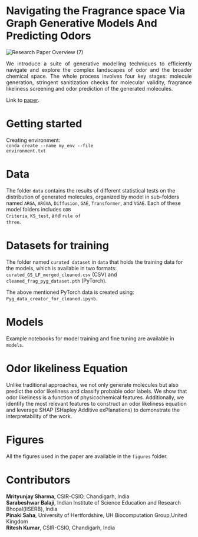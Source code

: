 # Navigating the Fragrance space Via Graph Generative Models And Predicting Odors
![Research Paper Overview (7)](https://github.com/user-attachments/assets/daf1ae2d-228d-4223-951f-0176de78d419)
<div align="justify"> We introduce a suite of generative modelling techniques to efficiently navigate and explore the complex landscapes of odor and the broader chemical space. The whole process involves four key stages: molecule generation, stringent sanitization checks for molecular validity, fragrance likeliness screening and odor prediction of the generated molecules. </div>

Link to [paper](https://arxiv.org/abs/2501.18777).

# Getting started
Creating environment:
<br><code>conda create --name my_env --file environment.txt</code></br>

# Data
The folder <code>data</code> contains the results of different statistical tests on the distribution of generated molecules, organized by model in sub-folders named <code>ARGA</code>, <code>ARGVA</code>, <code>Diffusion</code>, <code>GAE</code>, <code>Transformer</code>, and <code>VGAE</code>. Each of these model folders includes <code>GDB Criteria</code>, <code>KS_test</code>, and <code>rule of three</code>.

# Datasets for training
The folder named <code>curated dataset</code> in <code>data</code> that holds the training data for the models, which is available in two formats: <code>curated_GS_LF_merged_cleaned.csv</code> (CSV) and <code>cleaned_frag_pyg_dataset.pth</code> (PyTorch).

The above mentioned PyTorch data is created using: <code>Pyg_data_creator_for_cleaned.ipynb</code>.

# Models
Example notebooks for model training and fine tuning are available in <code>models</code>.

# Odor likeliness Equation
Unlike traditional approaches, we not only generate molecules but also predict the odor likeliness and classify probable odor labels. We show that odor likeliness is a function of physicochemical features. Additionally, we identify the most relevant features to construct an odor likeliness equation and leverage SHAP (SHapley Additive exPlanations) to demonstrate the interpretability of the work. 

# Figures
All the figures used in the paper are available in the <code>figures</code> folder. 

# Contributors
**Mrityunjay Sharma**, CSIR-CSIO, Chandigarh, India                
**Sarabeshwar Balaji**, Indian Institute of Science Education and Research Bhopal(IISERB), India <br>
**Pinaki Saha**, University of Hertfordshire, UH Biocomputation Group,United Kingdom <br>
**Ritesh Kumar**, CSIR-CSIO, Chandigarh, India
